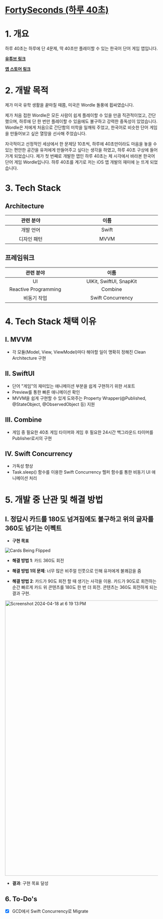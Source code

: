 # [FortySeconds (하루 40초)](https://apps.apple.com/kr/app/%ED%95%98%EB%A3%A8-40%EC%B4%88/id1612627349?l=en)

# 1. 개요
하루 40초는 하루에 단 4문제, 딱 40초만 플레이할 수 있는 한국어 단어 게임 앱입니다.

**[유튜브 링크](https://youtu.be/3eXYfnBKCjE)**

**[앱 스토어 링크](https://apps.apple.com/kr/app/%ED%95%98%EB%A3%A8-40%EC%B4%88/id1612627349?l=en)**

# 2. 개발 목적
제가 미국 유학 생활을 끝마칠 때쯤, 미국은 Wordle 돌풍에 휩싸였습니다. 

제가 처음 접한 Wordle은 모든 사람이 쉽게 플레이할 수 있을 만큼 직관적이었고, 간단했으며, 하루에 단 한 번만 플레이할 수 있음에도 불구하고 강력한 중독성이 있었습니다. Wordle은 저에게 처음으로 간단함의 미학을 일깨워 주었고, 한국어로 비슷한 단어 게임을 만들어보고 싶은 열망을 선사해 주었습니다. 

자극적이고 선정적인 세상에서 한 문제당 10초씩, 하루에 40초만이라도 마음을 놓을 수 있는 편안한 공간을 유저에게 만들어주고 싶다는 생각을 하였고, 하루 40초 구상에 들어가게 되었습니다. 제가 첫 번째로 개발한 앱인 하루 40초는 제 시각에서 바라본 한국어 단어 게임 Wordle입니다. 하루 40초를 계기로 저는 iOS 앱 개발의 재미에 눈 뜨게 되었습니다.

# 3. Tech Stack

## Architecture

<table width="1200px">
  <thead>
    <tr>
      <th width="400px">관련 분야</th>
      <th width="800px">이름</th>
    </tr>
  </thead>
  <tbody>
    <tr>
      <td align="center">개발 언어</td>
      <td align="center">Swift</td>
    </tr>
    <tr>
      <td align="center">디자인 패턴</td>
      <td align="center">MVVM</td>
    </tr>
  </tbody>
</table>

## 프레임워크

<table width="1200px">
  <thead>
    <tr>
      <th width="400px">관련 분야</th>
      <th width="800px">이름</th>
    </tr>
  </thead>
  <tbody>
    <tr>
      <td align="center">UI</td>
      <td align="center">UIKit, SwiftUI, SnapKit</td>
    </tr>
    <tr>
      <td align="center">Reactive Programming</td>
      <td align="center">Combine</td>
    </tr>
    <tr>
      <td align="center">비동기 작업</td>
      <td align="center">Swift Concurrency</td>
    </tr>
  </tbody>
</table>


# 4. Tech Stack 채택 이유

## I. MVVM

- 각 모듈(Model, View, ViewModel)마다 해야할 일이 명확히 정해진 Clean Architecture 구현

## II. SwiftUI

- 단어 "게임"의 재미있는 애니메이션 부분을 쉽게 구현하기 위한 서포트
- Preview를 통한 빠른 애니메이션 확인
- MVVM을 쉽게 구현할 수 있게 도와주는 Property Wrapper(@Published, @StateObject, @ObservedObject 등) 지원
  
## III. Combine

- 게임 중 필요한 40초 게임 타이머와 게임 후 필요한 24시간 백그라운드 타이머를 Publisher로서의 구현

## IV. Swift Concurrency

- 가독성 향상
- Task.sleep() 함수를 이용한 Swift Concurrency 헬퍼 함수를 통한 비동기 UI 애니메이션 처리

# 5. 개발 중 난관 및 해결 방법
## I. 정답시 카드를 180도 넘겨짐에도 불구하고 위의 글자를 360도 넘기는 이펙트

- **구현 목표**

![Cards Being Flipped](https://github.com/JinhoLee93/Portfolio/assets/60580427/8d73bf1f-323f-4e22-9db6-561ba40589b4)

- **해결 방법 1**: 카드 360도 회전

- **해결 방법 1의 문제**: 너무 많은 비주얼 인풋으로 인해 유저에게 불쾌감을 줌

- **해결 방법 2**: 카드가 90도 회전 할 때 생기는 사각을 이용. 카드가 90도로 회전하는 순간 빠르게 카드 위 콘텐츠를 180도 한 번 더 회전. 콘텐츠는 360도 회전하게 되는 결과 구현.

<img width="906" alt="Screenshot 2024-04-18 at 6 19 13 PM" src="https://github.com/JinhoLee93/portfolio/assets/60580427/d9d6f4ae-f3a9-49ea-b9a5-0ae056c59f66">

- **결과**: 구현 목표 달성

## 6. To-Do's
- [x] GCD에서 Swift Concurrency로 Migrate
